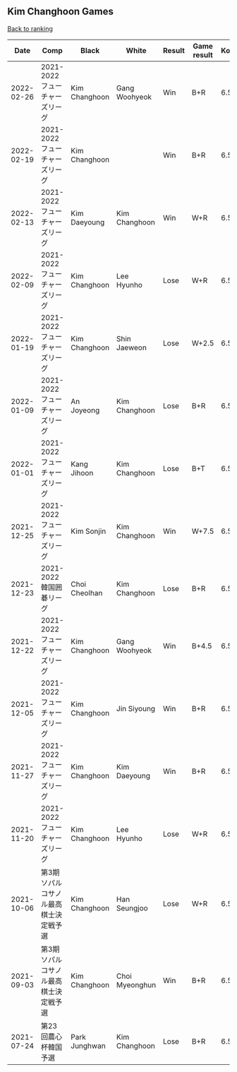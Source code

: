 ## Kim Changhoon Games

[Back to ranking](../../index.md)




| **Date** | **Comp** | **Black** | **White** | **Result** | **Game result** | **Komi** | **Rating** | **Diff** | 
| --- | --- | --- | --- | --- | --- | --- | --- | --- |
| 2022-02-26 | 2021-2022フューチャーズリーグ | Kim Changhoon | Gang Woohyeok | Win | B+R | 6.5 | 3227.0 | 18.0 | 
| 2022-02-19 | 2021-2022フューチャーズリーグ | Kim Changhoon |  | Win | B+R | 6.5 | 3209.0 | -16.0 | 
| 2022-02-13 | 2021-2022フューチャーズリーグ | Kim Daeyoung | Kim Changhoon | Win | W+R | 6.5 | 3225.0 | -20.0 | 
| 2022-02-09 | 2021-2022フューチャーズリーグ | Kim Changhoon | Lee Hyunho | Lose | W+R | 6.5 | 3245.0 | -83.0 | 
| 2022-01-19 | 2021-2022フューチャーズリーグ | Kim Changhoon | Shin Jaeweon | Lose | W+2.5 | 6.5 | 3328.0 | 32.0 | 
| 2022-01-09 | 2021-2022フューチャーズリーグ | An Joyeong | Kim Changhoon | Lose | B+R | 6.5 | 3296.0 | -16.0 | 
| 2022-01-01 | 2021-2022フューチャーズリーグ | Kang Jihoon | Kim Changhoon | Lose | B+T | 6.5 | 3312.0 | 0.0 | 
| 2021-12-25 | 2021-2022フューチャーズリーグ | Kim Sonjin | Kim Changhoon | Win | W+7.5 | 6.5 | 3312.0 | -21.0 | 
| 2021-12-23 | 2021-2022韓国囲碁リーグ | Choi Cheolhan | Kim Changhoon | Lose | B+R | 6.5 | 3333.0 | 5.0 | 
| 2021-12-22 | 2021-2022フューチャーズリーグ | Kim Changhoon | Gang Woohyeok | Win | B+4.5 | 6.5 | 3328.0 | -25.0 | 
| 2021-12-05 | 2021-2022フューチャーズリーグ | Kim Changhoon | Jin Siyoung | Win | B+R | 6.5 | 3353.0 | 24.0 | 
| 2021-11-27 | 2021-2022フューチャーズリーグ | Kim Changhoon | Kim Daeyoung | Win | B+R | 6.5 | 3329.0 | -2.0 | 
| 2021-11-20 | 2021-2022フューチャーズリーグ | Kim Changhoon | Lee Hyunho | Lose | W+R | 6.5 | 3331.0 | 27.0 | 
| 2021-10-06 | 第3期ソパルコサノル最高棋士決定戦予選 | Kim Changhoon | Han Seungjoo | Lose | W+R | 6.5 | 3304.0 | -86.0 | 
| 2021-09-03 | 第3期ソパルコサノル最高棋士決定戦予選 | Kim Changhoon | Choi Myeonghun | Win | B+R | 6.5 | 3390.0 | 0.0 | 
| 2021-07-24 | 第23回農心杯韓国予選 | Park Junghwan | Kim Changhoon | Lose | B+R | 6.5 | 3390.0 | missing |




